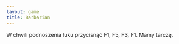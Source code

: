 ```yaml
---
layout: game
title: Barbarian
---
```


W chwili podnoszenia łuku przycisnąć F1, F5, F3, F1. Mamy tarczę.
